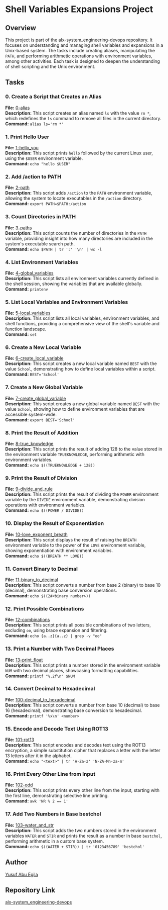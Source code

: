 # Shell Variables Expansions Project

## Overview
This project is part of the alx-system_engineering-devops repository. It focuses on understanding and managing shell variables and expansions in a Unix-based system. The tasks include creating aliases, manipulating the `PATH`, and performing arithmetic operations with environment variables, among other activities. Each task is designed to deepen the understanding of shell scripting and the Unix environment.

## Tasks

### 0. Create a Script that Creates an Alias
**File:** [0-alias](https://github.com/abuegila/alx-system_engineering-devops/blob/master/0x03-shell_variables_expansions/0-alias)  
**Description:** This script creates an alias named `ls` with the value `rm *`, which redefines the `ls` command to remove all files in the current directory.  
**Command:** `alias ls='rm *'`

### 1. Print Hello User
**File:** [1-hello_you](https://github.com/abuegila/alx-system_engineering-devops/blob/master/0x03-shell_variables_expansions/1-hello_you)  
**Description:** This script prints `hello` followed by the current Linux user, using the `$USER` environment variable.  
**Command:** `echo "hello $USER"`

### 2. Add /action to PATH
**File:** [2-path](https://github.com/abuegila/alx-system_engineering-devops/blob/master/0x03-shell_variables_expansions/2-path)  
**Description:** This script adds `/action` to the `PATH` environment variable, allowing the system to locate executables in the `/action` directory.  
**Command:** `export PATH=$PATH:/action`

### 3. Count Directories in PATH
**File:** [3-paths](https://github.com/abuegila/alx-system_engineering-devops/blob/master/0x03-shell_variables_expansions/3-paths)  
**Description:** This script counts the number of directories in the `PATH` variable, providing insight into how many directories are included in the system's executable search path.  
**Command:** `echo $PATH | tr ':' '\n' | wc -l`

### 4. List Environment Variables
**File:** [4-global_variables](https://github.com/abuegila/alx-system_engineering-devops/blob/master/0x03-shell_variables_expansions/4-global_variables)  
**Description:** This script lists all environment variables currently defined in the shell session, showing the variables that are available globally.  
**Command:** `printenv`

### 5. List Local Variables and Environment Variables
**File:** [5-local_variables](https://github.com/abuegila/alx-system_engineering-devops/blob/master/0x03-shell_variables_expansions/5-local_variables)  
**Description:** This script lists all local variables, environment variables, and shell functions, providing a comprehensive view of the shell's variable and function landscape.  
**Command:** `set`

### 6. Create a New Local Variable
**File:** [6-create_local_variable](https://github.com/abuegila/alx-system_engineering-devops/blob/master/0x03-shell_variables_expansions/6-create_local_variable)  
**Description:** This script creates a new local variable named `BEST` with the value `School`, demonstrating how to define local variables within a script.  
**Command:** `BEST='School'`

### 7. Create a New Global Variable
**File:** [7-create_global_variable](https://github.com/abuegila/alx-system_engineering-devops/blob/master/0x03-shell_variables_expansions/7-create_global_variable)  
**Description:** This script creates a new global variable named `BEST` with the value `School`, showing how to define environment variables that are accessible system-wide.  
**Command:** `export BEST='School'`

### 8. Print the Result of Addition
**File:** [8-true_knowledge](https://github.com/abuegila/alx-system_engineering-devops/blob/master/0x03-shell_variables_expansions/8-true_knowledge)  
**Description:** This script prints the result of adding 128 to the value stored in the environment variable `TRUEKNOWLEDGE`, performing arithmetic with environment variables.  
**Command:** `echo $((TRUEKNOWLEDGE + 128))`

### 9. Print the Result of Division
**File:** [9-divide_and_rule](https://github.com/abuegila/alx-system_engineering-devops/blob/master/0x03-shell_variables_expansions/9-divide_and_rule)  
**Description:** This script prints the result of dividing the `POWER` environment variable by the `DIVIDE` environment variable, demonstrating division operations with environment variables.  
**Command:** `echo $((POWER / DIVIDE))`

### 10. Display the Result of Exponentiation
**File:** [10-love_exponent_breath](https://github.com/abuegila/alx-system_engineering-devops/blob/master/0x03-shell_variables_expansions/10-love_exponent_breath)  
**Description:** This script displays the result of raising the `BREATH` environment variable to the power of the `LOVE` environment variable, showing exponentiation with environment variables.  
**Command:** `echo $((BREATH ** LOVE))`

### 11. Convert Binary to Decimal
**File:** [11-binary_to_decimal](https://github.com/abuegila/alx-system_engineering-devops/blob/master/0x03-shell_variables_expansions/11-binary_to_decimal)  
**Description:** This script converts a number from base 2 (binary) to base 10 (decimal), demonstrating base conversion operations.  
**Command:** `echo $((2#<binary number>))`

### 12. Print Possible Combinations
**File:** [12-combinations](https://github.com/abuegila/alx-system_engineering-devops/blob/master/0x03-shell_variables_expansions/12-combinations)  
**Description:** This script prints all possible combinations of two letters, excluding `oo`, using brace expansion and filtering.  
**Command:** `echo {a..z}{a..z} | grep -v "oo"`

### 13. Print a Number with Two Decimal Places
**File:** [13-print_float](https://github.com/abuegila/alx-system_engineering-devops/blob/master/0x03-shell_variables_expansions/13-print_float)  
**Description:** This script prints a number stored in the environment variable `NUM` with two decimal places, showcasing formatting capabilities.  
**Command:** `printf "%.2f\n" $NUM`

### 14. Convert Decimal to Hexadecimal
**File:** [100-decimal_to_hexadecimal](https://github.com/abuegila/alx-system_engineering-devops/blob/master/0x03-shell_variables_expansions/100-decimal_to_hexadecimal)  
**Description:** This script converts a number from base 10 (decimal) to base 16 (hexadecimal), demonstrating base conversion to hexadecimal.  
**Command:** `printf '%x\n' <number>`

### 15. Encode and Decode Text Using ROT13
**File:** [101-rot13](https://github.com/abuegila/alx-system_engineering-devops/blob/master/0x03-shell_variables_expansions/101-rot13)  
**Description:** This script encodes and decodes text using the ROT13 encryption, a simple substitution cipher that replaces a letter with the letter 13 letters after it in the alphabet.  
**Command:** `echo "<text>" | tr 'A-Za-z' 'N-ZA-Mn-za-m'`

### 16. Print Every Other Line from Input
**File:** [102-odd](https://github.com/abuegila/alx-system_engineering-devops/blob/master/0x03-shell_variables_expansions/102-odd)  
**Description:** This script prints every other line from the input, starting with the first line, demonstrating selective line printing.  
**Command:** `awk 'NR % 2 == 1'`

### 17. Add Two Numbers in Base bestchol
**File:** [103-water_and_str](https://github.com/abuegila/alx-system_engineering-devops/blob/master/0x03-shell_variables_expansions/103-water_and_str)  
**Description:** This script adds the two numbers stored in the environment variables `WATER` and `STIR` and prints the result as a number in base `bestchol`, performing arithmetic in a custom base system.  
**Command:** `echo $((WATER + STIR)) | tr '0123456789' 'bestchol'`

## Author
[Yusuf Abu Egila](https://github.com/abuegila)

## Repository Link
[alx-system_engineering-devops](https://github.com/abuegila/alx-system_engineering-devops/tree/master/0x03-shell_variables_expansions)
